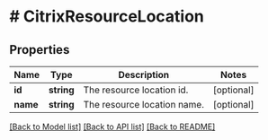 # # CitrixResourceLocation

## Properties

Name | Type | Description | Notes
------------ | ------------- | ------------- | -------------
**id** | **string** | The resource location id. | [optional]
**name** | **string** | The resource location name. | [optional]

[[Back to Model list]](../../README.md#models) [[Back to API list]](../../README.md#endpoints) [[Back to README]](../../README.md)
